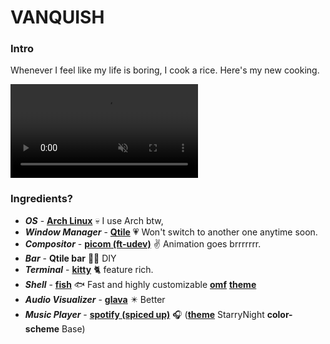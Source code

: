 # VANQUISH

### Intro
Whenever I feel like my life is boring, I cook a rice. Here's my new cooking.

<video autoplay loop muted>
  <source src="https://raw.githubusercontent.com/yourusername/yourrepository/main/Vanquish/screen0.webm" type="video/webm">
  Your browser does not support the video tag.
</video>

### Ingredients?
- ***OS*** - **[Arch Linux](https://aur.archlinux.org/)** :skull: I use Arch btw,
- ***Window Manager*** - **[Qtile](http://www.qtile.org/)** :heartpulse: Won't switch to another one anytime soon.
- ***Compositor*** - **[picom (ft-udev)](https://aur.archlinux.org/packages/picom-ft-udev)** :v: Animation goes brrrrrrr.
- ***Bar*** - **Qtile bar** :construction_worker_man: DIY
- ***Terminal*** - **[kitty](https://github.com/kovidgoyal/kitty)** :cat2: feature rich. 
- ***Shell*** - **[fish](https://github.com/fish-shell/fish-shell)** :fish: Fast and highly customizable
                **[omf](https://github.com/oh-my-fish/oh-my-fish)**
                **[theme](https://github.com/oh-my-fish/theme-bobthefish)**
- ***Audio Visualizer*** - **[glava](https://github.com/jarcode-foss/glava/)** :eight_pointed_black_star: Better 
- ***Music Player*** - **[spotify (spiced up)](https://github.com/spicetify/)** :headphones:
                    (**[theme](https://github.com/spicetify/spicetify-themes/blob/master/THEMES.md#starrynight)** StarryNight
                    **color-scheme** Base)
